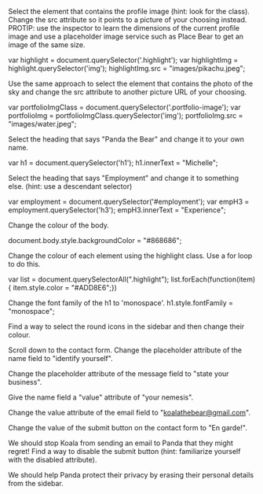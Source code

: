 Select the element that contains the profile image (hint: look for the class). Change the src attribute so it points to a picture of your choosing instead.
PROTIP: use the inspector to learn the dimensions of the current profile image and use a placeholder image service such as Place Bear to get an image of the same size.

var highlight = document.querySelector('.highlight');
var highlightImg = highlight.querySelector('img');
highlightImg.src = "images/pikachu.jpeg";


Use the same approach to select the element that contains the photo of the sky and change the src attribute to another picture URL of your choosing.

var portfolioImgClass = document.querySelector('.portfolio-image');
var portfolioImg = portfolioImgClass.querySelector('img');
portfolioImg.src = "images/water.jpeg";

Select the heading that says "Panda the Bear" and change it to your own name.

var h1 = document.querySelector('h1');
h1.innerText = "Michelle";

Select the heading that says "Employment" and change it to something else. (hint: use a descendant selector)

var employment = document.querySelector('#employment');
var empH3 = employment.querySelector('h3');
empH3.innerText = "Experience";

Change the colour of the body.

document.body.style.backgroundColor = "#868686";

Change the colour of each element using the highlight class. Use a for loop to do this.

var list = document.querySelectorAll(".highlight");
list.forEach(function(item) { item.style.color = "#ADD8E6";})

Change the font family of the h1 to 'monospace'.
h1.style.fontFamily = "monospace";

Find a way to select the round icons in the sidebar and then change their colour.

Scroll down to the contact form. Change the placeholder attribute of the name field to "identify yourself".

Change the placeholder attribute of the message field to "state your business".

Give the name field a "value" attribute of "your nemesis".

Change the value attribute of the email field to "koalathebear@gmail.com".

Change the value of the submit button on the contact form to "En garde!".

We should stop Koala from sending an email to Panda that they might regret! Find a way to disable the submit button (hint: familiarize yourself with the disabled attribute).

We should help Panda protect their privacy by erasing their personal details from the sidebar.
